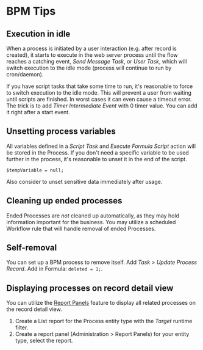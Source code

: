 # BPM Tips

## Execution in idle

When a process is initiated by a user interaction (e.g. after record is created), it starts to execute in the web server
process until the flow reaches a catching event, *Send Message Task*, or *User Task*, which will switch execution to the idle mode (process will continue
to run by cron/daemon). 

If you have script tasks that take some time to run, it's reasonable to force to switch execution to the idle mode.
This will prevent a user from waiting until scripts are finished. In worst cases it can even cause a timeout error. The trick is to add *Timer Intermediate Event* with 0 timer value. You can add it right after a start event.

## Unsetting process variables

All variables defined in a *Script Task* and *Execute Formula Script* action will be stored in the Process. If you don't need a specific variable to be used further in the process, it's reasonable to unset it in the end of the script.

```
$tempVariable = null;
```

Also consider to unset sensitive data immediately after usage.

## Cleaning up ended processes

Ended Processes are *not* cleaned up automatically, as they may hold information important for the business. You may utilize a scheduled Workflow rule that will handle removal of ended Processes.

## Self-removal

You can set up a BPM process to remove itself. Add *Task* > *Update Process Record*. Add in Formula: `deleted = 1;`.

## Displaying processes on record detail view

You can utilize the [Report Panels](../user-guide/reports.md#report-panels) feature to display all related processes on the record detail view.

1. Create a List report for the Process entity type with the *Target* runtime filter.
2. Create a report panel (Administration > Report Panels) for your entity type, select the report.
